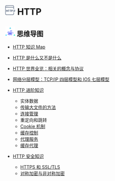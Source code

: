 # <img src="./Assets/icons/http.png" width="31px" height="30px"> HTTP

## <img src="./Assets/icons/思维导图.png" width="31px" height="30px"> 思维导图

- [HTTP 知识 Map](/Notes/HTTP/HTTP知识Map.md)

- [HTTP 是什么又不是什么](/Notes/HTTP/HTTP是什么又不是什么.md)

- [HTTP 世界全览：相关的概念与协议](/Notes/HTTP/HTTP世界全览：相关的概念与协议.md)

- [网络分层模型：TCP/IP 四层模型和 IOS 七层模型](/Notes/HTTP/网络分层模型.md)

- [HTTP 进阶知识](/Notes/HTTP/HTTP进阶知识.md)

  - 实体数据
  - [传输大文件的方法](/Notes/HTTP/HTTP传输大文件的方法.md)
  - [连接管理](/Notes/HTTP/HTTP连接管理.md)
  - 重定向和跳转
  - [Cookie 机制](/Notes/HTTP/Cookie机制.md)
  - [缓存控制](/Notes/HTTP/HTTP缓存控制.md)
  - [代理服务](/Notes/HTTP/HTTP代理服务.md)
  - [缓存代理](/Notes/HTTP/HTTP缓存代理.md)

- [HTTP 安全知识](/Notes/HTTP/HTTP安全知识.md)
  - [HTTPS 和 SSL/TLS](/Notes/HTTP/HTTPS和SSL_TLS.md)
  - [对称加密与非对称加密](/Notes/HTTP/对称加密与非对称加密.md)
